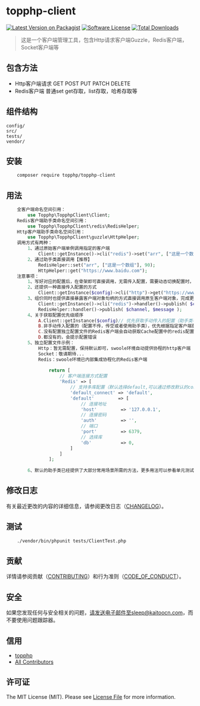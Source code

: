 # topphp-client

[![Latest Version on Packagist][ico-version]][link-packagist]
[![Software License][ico-license]](LICENSE.md)
[![Total Downloads][ico-downloads]][link-downloads]

>这是一个客户端管理工具，包含Http请求客户端Guzzle，Redis客户端，Socket客户端等

## 包含方法

 - Http客户端请求 GET POST PUT PATCH DELETE
 - Redis客户端 普通set get存取，list存取，哈希存取等 

## 组件结构


```
config/     
src/     
tests/
vendor/
```


## 安装

``` bash
    composer require topphp/topphp-client
```

## 用法

```php
    全客户端命名空间引用：
        use Topphp\TopphpClient\Client;
    Redis客户端助手类命名空间引用：
        use Topphp\TopphpClient\redis\RedisHelper;
    Http客户端助手类命名空间引用：
        use Topphp\TopphpClient\guzzle\HttpHelper;
    调用方式有两种：
        1、通过原始客户端单例调用指定的客户端
            Client::getInstance()->cli("redis")->set("arr", ["这是一个数组"], 90);
        2、通过助手类直接调用【推荐】
            RedisHelper::set("arr", ["这是一个数组"], 90);
            HttpHelper::get("https://www.baidu.com");
    注意事项：
        1、写好对应的配置后，在骨架即可直接调用，无需传入配置，需要动态切换配置时，只需要通过骨架的config()方法动态修改即可。
        2、还提供一种直接传入配置的方式
            Client::getInstance($config)->cli("http")->get("https://www.baidu.com");
        3、组价同时也提供直接暴露客户端对象句柄的方式直接调用原生客户端对象，完成更多高级操作
            Client::getInstance()->cli("redis")->handler()->publish( $channel, $message );
            RedisHelper::handler()->publish( $channel, $message );
        4、关于获取配置优先级顺序
            A.Client::getInstance($config)// 优先获取手动传入的配置（助手类不适用）
            B.非手动传入配置的（配置不传，传空或者使用助手类），优先根据指定客户端获取独立配置文件topphpClientHttp、topphpClientRedis、topphpClientSocket中的配置
            C.没有配置独立配置文件的Redis客户端会自动获取Cache配置中的redis配置
            D.都没有的，会提示配置错误
        5、独立配置文件示例：
            Http：暂无需配置，保持默认即可，swoole环境自动提供协程的http客户端
            Socket：敬请期待...
            Redis：swoole环境已内部集成协程化的Redis客户端
            
                return [
                    // 客户端连接方式配置
                    'Redis' => [
                        // 支持多库配置（默认选择default,可以通过修改默认的connect来动态切换redis配置）
                        'default_connect' => 'default',
                        'default'         => [
                            // 连接地址
                            'host'         => '127.0.0.1',
                            // 连接密码
                            'auth'         => '',
                            // 端口
                            'port'         => 6379,
                            // 选择库
                            'db'           => 0,
                        ]
                    ]
                ];
                
        6、默认的助手类已经提供了大部分常用场景所需的方法，更多用法可以参看单元测试文件和对应的官方文档
```

## 修改日志

有关最近更改的内容的详细信息，请参阅更改日志（[CHANGELOG](CHANGELOG.md)）。

## 测试

``` bash
    ./vendor/bin/phpunit tests/ClientTest.php
```

## 贡献

详情请参阅贡献（[CONTRIBUTING](CONTRIBUTING.md)）和行为准则（[CODE_OF_CONDUCT](CODE_OF_CONDUCT.md)）。


## 安全

如果您发现任何与安全相关的问题，请发送电子邮件至sleep@kaitoocn.com，而不要使用问题跟踪器。

## 信用

- [topphp][link-author]
- [All Contributors][link-contributors]

## 许可证

The MIT License (MIT). Please see [License File](LICENSE.md) for more information.

[ico-version]: https://img.shields.io/packagist/v/topphp/component-builder.svg?style=flat-square
[ico-license]: https://img.shields.io/badge/license-MIT-brightgreen.svg?style=flat-square
[ico-travis]: https://img.shields.io/travis/topphp/component-builder/master.svg?style=flat-square
[ico-scrutinizer]: https://img.shields.io/scrutinizer/coverage/g/topphp/component-builder.svg?style=flat-square
[ico-code-quality]: https://img.shields.io/scrutinizer/g/topphp/component-builder.svg?style=flat-square
[ico-downloads]: https://img.shields.io/packagist/dt/topphp/component-builder.svg?style=flat-square

[link-packagist]: https://packagist.org/packages/topphp/component-builder
[link-travis]: https://travis-ci.org/topphp/component-builder
[link-scrutinizer]: https://scrutinizer-ci.com/g/topphp/component-builder/code-structure
[link-code-quality]: https://scrutinizer-ci.com/g/topphp/component-builder
[link-downloads]: https://packagist.org/packages/topphp/component-builder
[link-author]: https://github.com/topphp
[link-contributors]: ../../contributors
